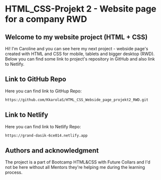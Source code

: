 # HTML_CSS-Projekt 2 - Website page for a company RWD

## Welcome to my website project (HTML + CSS)

Hi! I'm Caroline and you can see here my next project - webside page's created with HTML and CSS for mobile, tablets and bigger desktop (RWD).
Below you can find some link to project's repository in GitHub and also link to Netlify.

## Link to GitHub Repo

Here you can find link to GitHup Repo:

```bash
https://github.com/KkarolaS/HTML_CSS_Webside_page_projekt2_RWD.git
```

## Link to Netlify

Here you can find link to Netlify Repo:

```bash
https://grand-dasik-6ce014.netlify.app
```

## Authors and acknowledgment

The project is a part of Bootcamp HTML&CSS with Future Collars and I'd not be here without all Mentors they're helping me during the learning process.
